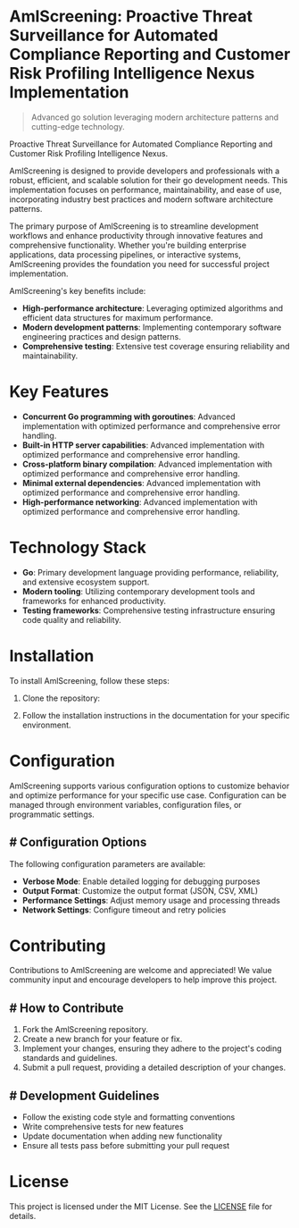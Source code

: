 <!-- fallback_AmlScreening_20250810010821_98329 -->

# AmlScreening: Proactive Threat Surveillance for Automated Compliance Reporting and Customer Risk Profiling Intelligence Nexus Implementation
> Advanced go solution leveraging modern architecture patterns and cutting-edge technology.

Proactive Threat Surveillance for Automated Compliance Reporting and Customer Risk Profiling Intelligence Nexus.

AmlScreening is designed to provide developers and professionals with a robust, efficient, and scalable solution for their go development needs. This implementation focuses on performance, maintainability, and ease of use, incorporating industry best practices and modern software architecture patterns.

The primary purpose of AmlScreening is to streamline development workflows and enhance productivity through innovative features and comprehensive functionality. Whether you're building enterprise applications, data processing pipelines, or interactive systems, AmlScreening provides the foundation you need for successful project implementation.

AmlScreening's key benefits include:

* **High-performance architecture**: Leveraging optimized algorithms and efficient data structures for maximum performance.
* **Modern development patterns**: Implementing contemporary software engineering practices and design patterns.
* **Comprehensive testing**: Extensive test coverage ensuring reliability and maintainability.

# Key Features

* **Concurrent Go programming with goroutines**: Advanced implementation with optimized performance and comprehensive error handling.
* **Built-in HTTP server capabilities**: Advanced implementation with optimized performance and comprehensive error handling.
* **Cross-platform binary compilation**: Advanced implementation with optimized performance and comprehensive error handling.
* **Minimal external dependencies**: Advanced implementation with optimized performance and comprehensive error handling.
* **High-performance networking**: Advanced implementation with optimized performance and comprehensive error handling.

# Technology Stack

* **Go**: Primary development language providing performance, reliability, and extensive ecosystem support.
* **Modern tooling**: Utilizing contemporary development tools and frameworks for enhanced productivity.
* **Testing frameworks**: Comprehensive testing infrastructure ensuring code quality and reliability.

# Installation

To install AmlScreening, follow these steps:

1. Clone the repository:


2. Follow the installation instructions in the documentation for your specific environment.

# Configuration

AmlScreening supports various configuration options to customize behavior and optimize performance for your specific use case. Configuration can be managed through environment variables, configuration files, or programmatic settings.

## # Configuration Options

The following configuration parameters are available:

* **Verbose Mode**: Enable detailed logging for debugging purposes
* **Output Format**: Customize the output format (JSON, CSV, XML)
* **Performance Settings**: Adjust memory usage and processing threads
* **Network Settings**: Configure timeout and retry policies

# Contributing

Contributions to AmlScreening are welcome and appreciated! We value community input and encourage developers to help improve this project.

## # How to Contribute

1. Fork the AmlScreening repository.
2. Create a new branch for your feature or fix.
3. Implement your changes, ensuring they adhere to the project's coding standards and guidelines.
4. Submit a pull request, providing a detailed description of your changes.

## # Development Guidelines

* Follow the existing code style and formatting conventions
* Write comprehensive tests for new features
* Update documentation when adding new functionality
* Ensure all tests pass before submitting your pull request

# License

This project is licensed under the MIT License. See the [LICENSE](https://github.com/laurindoisaac/AmlScreening/blob/main/LICENSE) file for details.
